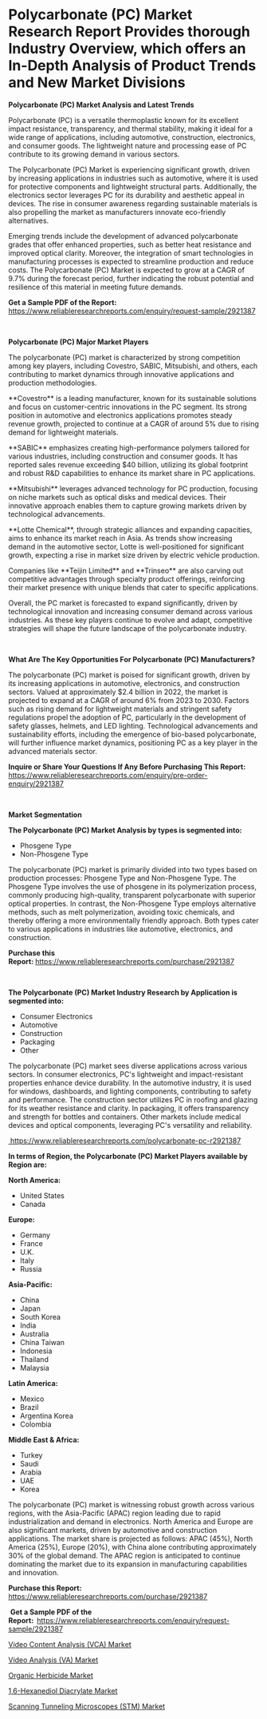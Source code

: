 <p><h1>Polycarbonate (PC) Market Research Report Provides thorough Industry Overview, which offers an In-Depth Analysis of Product Trends and New Market Divisions</h1></p><p><strong>Polycarbonate (PC) Market Analysis and Latest Trends</strong></p>
<p><p>Polycarbonate (PC) is a versatile thermoplastic known for its excellent impact resistance, transparency, and thermal stability, making it ideal for a wide range of applications, including automotive, construction, electronics, and consumer goods. The lightweight nature and processing ease of PC contribute to its growing demand in various sectors.</p><p>The Polycarbonate (PC) Market is experiencing significant growth, driven by increasing applications in industries such as automotive, where it is used for protective components and lightweight structural parts. Additionally, the electronics sector leverages PC for its durability and aesthetic appeal in devices. The rise in consumer awareness regarding sustainable materials is also propelling the market as manufacturers innovate eco-friendly alternatives.</p><p>Emerging trends include the development of advanced polycarbonate grades that offer enhanced properties, such as better heat resistance and improved optical clarity. Moreover, the integration of smart technologies in manufacturing processes is expected to streamline production and reduce costs. The Polycarbonate (PC) Market is expected to grow at a CAGR of 9.7% during the forecast period, further indicating the robust potential and resilience of this material in meeting future demands.</p></p>
<p><strong>Get a Sample PDF of the Report:&nbsp;</strong> <a href="https://www.reliableresearchreports.com/enquiry/request-sample/2921387?utm_campaign=12&utm_medium=2&utm_source=Github&utm_content=ia&utm_term=12032025&utm_id=polycarbonate-pc">https://www.reliableresearchreports.com/enquiry/request-sample/2921387</a></p>
<p>&nbsp;</p>
<p><strong>Polycarbonate (PC) Major Market Players</strong></p>
<p><p>The polycarbonate (PC) market is characterized by strong competition among key players, including Covestro, SABIC, Mitsubishi, and others, each contributing to market dynamics through innovative applications and production methodologies.</p><p>**Covestro** is a leading manufacturer, known for its sustainable solutions and focus on customer-centric innovations in the PC segment. Its strong position in automotive and electronics applications promotes steady revenue growth, projected to continue at a CAGR of around 5% due to rising demand for lightweight materials.</p><p>**SABIC** emphasizes creating high-performance polymers tailored for various industries, including construction and consumer goods. It has reported sales revenue exceeding $40 billion, utilizing its global footprint and robust R&D capabilities to enhance its market share in PC applications.</p><p>**Mitsubishi** leverages advanced technology for PC production, focusing on niche markets such as optical disks and medical devices. Their innovative approach enables them to capture growing markets driven by technological advancements.</p><p>**Lotte Chemical**, through strategic alliances and expanding capacities, aims to enhance its market reach in Asia. As trends show increasing demand in the automotive sector, Lotte is well-positioned for significant growth, expecting a rise in market size driven by electric vehicle production.</p><p>Companies like **Teijin Limited** and **Trinseo** are also carving out competitive advantages through specialty product offerings, reinforcing their market presence with unique blends that cater to specific applications.</p><p>Overall, the PC market is forecasted to expand significantly, driven by technological innovation and increasing consumer demand across various industries. As these key players continue to evolve and adapt, competitive strategies will shape the future landscape of the polycarbonate industry.</p></p>
<p>&nbsp;</p>
<p><strong>What Are The Key Opportunities For Polycarbonate (PC) Manufacturers?</strong></p>
<p><p>The polycarbonate (PC) market is poised for significant growth, driven by its increasing applications in automotive, electronics, and construction sectors. Valued at approximately $2.4 billion in 2022, the market is projected to expand at a CAGR of around 6% from 2023 to 2030. Factors such as rising demand for lightweight materials and stringent safety regulations propel the adoption of PC, particularly in the development of safety glasses, helmets, and LED lighting. Technological advancements and sustainability efforts, including the emergence of bio-based polycarbonate, will further influence market dynamics, positioning PC as a key player in the advanced materials sector.</p></p>
<p><strong>Inquire or Share Your Questions If Any Before Purchasing This Report:</strong> <a href="https://www.reliableresearchreports.com/enquiry/pre-order-enquiry/2921387?utm_campaign=12&utm_medium=2&utm_source=Github&utm_content=ia&utm_term=12032025&utm_id=polycarbonate-pc">https://www.reliableresearchreports.com/enquiry/pre-order-enquiry/2921387</a></p>
<p>&nbsp;</p>
<p><strong>Market Segmentation</strong></p>
<p><strong>The Polycarbonate (PC) Market Analysis by types is segmented into:</strong></p>
<p><ul><li>Phosgene Type</li><li>Non-Phosgene Type</li></ul></p>
<p><p>The polycarbonate (PC) market is primarily divided into two types based on production processes: Phosgene Type and Non-Phosgene Type. The Phosgene Type involves the use of phosgene in its polymerization process, commonly producing high-quality, transparent polycarbonate with superior optical properties. In contrast, the Non-Phosgene Type employs alternative methods, such as melt polymerization, avoiding toxic chemicals, and thereby offering a more environmentally friendly approach. Both types cater to various applications in industries like automotive, electronics, and construction.</p></p>
<p><strong>Purchase this Report:&nbsp;</strong><a href="https://www.reliableresearchreports.com/purchase/2921387?utm_campaign=12&utm_medium=2&utm_source=Github&utm_content=ia&utm_term=12032025&utm_id=polycarbonate-pc">https://www.reliableresearchreports.com/purchase/2921387</a></p>
<p>&nbsp;</p>
<p><strong>The Polycarbonate (PC) Market Industry Research by Application is segmented into:</strong></p>
<p><ul><li>Consumer Electronics</li><li>Automotive</li><li>Construction</li><li>Packaging</li><li>Other</li></ul></p>
<p><p>The polycarbonate (PC) market sees diverse applications across various sectors. In consumer electronics, PC's lightweight and impact-resistant properties enhance device durability. In the automotive industry, it is used for windows, dashboards, and lighting components, contributing to safety and performance. The construction sector utilizes PC in roofing and glazing for its weather resistance and clarity. In packaging, it offers transparency and strength for bottles and containers. Other markets include medical devices and optical components, leveraging PC's versatility and reliability.</p></p>
<p><a href="https://www.reliableresearchreports.com/polycarbonate-pc-r2921387?utm_campaign=12&utm_medium=2&utm_source=Github&utm_content=ia&utm_term=12032025&utm_id=polycarbonate-pc">&nbsp;https://www.reliableresearchreports.com/polycarbonate-pc-r2921387</a></p>
<p><strong>In terms of Region, the Polycarbonate (PC) Market Players available by Region are:</strong></p>
<p>
    <p> <strong> North America: </strong>
        <ul>
            <li>United States</li>
            <li>Canada</li>
        </ul>
        </p> 
    <p> <strong> Europe: </strong>
        <ul>
            <li>Germany</li>
            <li>France</li>
            <li>U.K.</li>
            <li>Italy</li>
            <li>Russia</li>
        </ul>
        </p> 
    <p> <strong> Asia-Pacific: </strong>
        <ul>
            <li>China</li>
            <li>Japan</li>
            <li>South Korea</li>
            <li>India</li>
            <li>Australia</li>
            <li>China Taiwan</li>
            <li>Indonesia</li>
            <li>Thailand</li>
            <li>Malaysia</li>
        </ul>
        </p> 
    <p> <strong> Latin America: </strong>
        <ul>
            <li>Mexico</li>
            <li>Brazil</li>
            <li>Argentina Korea</li>
            <li>Colombia</li>
        </ul>
        </p> 
    <p> <strong> Middle East & Africa: </strong>
        <ul>
            <li>Turkey</li>
            <li>Saudi</li>
            <li>Arabia</li>
            <li>UAE</li>
            <li>Korea</li>
        </ul>
    </p>
    </p>
<p><p>The polycarbonate (PC) market is witnessing robust growth across various regions, with the Asia-Pacific (APAC) region leading due to rapid industrialization and demand in electronics. North America and Europe are also significant markets, driven by automotive and construction applications. The market share is projected as follows: APAC (45%), North America (25%), Europe (20%), with China alone contributing approximately 30% of the global demand. The APAC region is anticipated to continue dominating the market due to its expansion in manufacturing capabilities and innovation.</p></p>
<p><strong>Purchase this Report: </strong><a href="https://www.reliableresearchreports.com/purchase/2921387?utm_campaign=12&utm_medium=2&utm_source=Github&utm_content=ia&utm_term=12032025&utm_id=polycarbonate-pc">https://www.reliableresearchreports.com/purchase/2921387</a></p>
<p>&nbsp;<strong>Get a Sample PDF of the Report:&nbsp;&nbsp;</strong><a href="https://www.reliableresearchreports.com/enquiry/request-sample/2921387?utm_campaign=12&utm_medium=2&utm_source=Github&utm_content=ia&utm_term=12032025&utm_id=polycarbonate-pc">https://www.reliableresearchreports.com/enquiry/request-sample/2921387</a></p>
<p><strong></strong></p>
<p><p><a href="https://github.com/zoccohaniech/Market-Research-Report-List-1/blob/main/video-content-analysis-vca-market.md?utm_campaign=12&utm_medium=2&utm_source=Github&utm_content=ia&utm_term=12032025&utm_id=polycarbonate-pc">Video Content Analysis (VCA) Market</a></p><p><a href="https://github.com/naomaroaoonv/Market-Research-Report-List-1/blob/main/video-analysis-va-market.md?utm_campaign=12&utm_medium=2&utm_source=Github&utm_content=ia&utm_term=12032025&utm_id=polycarbonate-pc">Video Analysis (VA) Market</a></p><p><a href="https://github.com/prantoblouin/Market-Research-Report-List-1/blob/main/organic-herbicide-market.md?utm_campaign=12&utm_medium=2&utm_source=Github&utm_content=ia&utm_term=12032025&utm_id=polycarbonate-pc">Organic Herbicide Market</a></p><p><a href="https://github.com/guyotkiferhi/Market-Research-Report-List-1/blob/main/16-hexanediol-diacrylate-market.md?utm_campaign=12&utm_medium=2&utm_source=Github&utm_content=ia&utm_term=12032025&utm_id=polycarbonate-pc">1,6-Hexanediol Diacrylate Market</a></p><p><a href="https://github.com/ancsyanagha/Market-Research-Report-List-1/blob/main/scanning-tunneling-microscopes-stm-market.md?utm_campaign=12&utm_medium=2&utm_source=Github&utm_content=ia&utm_term=12032025&utm_id=polycarbonate-pc">Scanning Tunneling Microscopes (STM) Market</a></p></p>